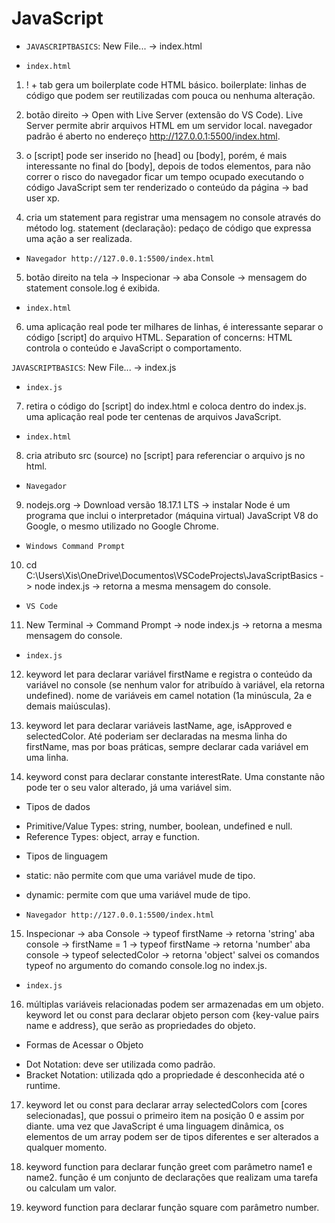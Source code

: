 # JavaScript

- `JAVASCRIPTBASICS`: New File... -> index.html

- `index.html`

1. ! + tab gera um boilerplate code HTML básico.
boilerplate: linhas de código que podem ser reutilizadas com pouca ou nenhuma alteração.

2. botão direito -> Open with Live Server (extensão do VS Code).
Live Server permite abrir arquivos HTML em um servidor local.
navegador padrão é aberto no endereço http://127.0.0.1:5500/index.html.

3. o [script] pode ser inserido no [head] ou [body], porém, é mais interessante no final do [body], depois de todos elementos, para não correr o risco do navegador ficar um tempo ocupado executando o código JavaScript sem ter renderizado o conteúdo da página -> bad user xp.

4. cria um statement para registrar uma mensagem no console através do método log.
statement (declaração): pedaço de código que expressa uma ação a ser realizada.

- `Navegador http://127.0.0.1:5500/index.html`

5. botão direito na tela -> Inspecionar -> aba Console -> mensagem do statement console.log é exibida.

- `index.html`

6. uma aplicação real pode ter milhares de linhas, é interessante separar o código [script] do arquivo HTML.
Separation of concerns: HTML controla o conteúdo e JavaScript o comportamento.

`JAVASCRIPTBASICS`: New File... -> index.js

- `index.js`

7. retira o código do [script] do index.html e coloca dentro do index.js.
uma aplicação real pode ter centenas de arquivos JavaScript.

- `index.html`

8.  cria atributo src (source) no [script] para referenciar o arquivo js no html.

- `Navegador`

9. nodejs.org -> Download versão 18.17.1 LTS -> instalar
Node é um programa que inclui o interpretador (máquina virtual) JavaScript V8 do Google, o mesmo utilizado no Google Chrome.

- `Windows Command Prompt`

 10. cd C:\Users\Xis\OneDrive\Documentos\VSCodeProjects\JavaScriptBasics -> node index.js -> retorna a mesma mensagem do console.

- `VS Code`

11. New Terminal -> Command Prompt -> node index.js -> retorna a mesma mensagem do console.

- `index.js`

12. keyword let para declarar variável firstName e registra o conteúdo da variável no console (se nenhum valor for atribuído à variável, ela retorna undefined).
nome de variáveis em camel notation (1a minúscula, 2a e demais maiúsculas).

13. keyword let para declarar variáveis lastName, age, isApproved e selectedColor. Até poderiam ser declaradas na mesma linha do firstName, mas por boas práticas, sempre declarar cada variável em uma linha.

14. keyword const para declarar constante interestRate. Uma constante não pode ter o seu valor alterado, já uma variável sim.

* Tipos de dados
- Primitive/Value Types: string, number, boolean, undefined e null.
- Reference Types: object, array e function.

* Tipos de linguagem
- static: não permite com que uma variável mude de tipo.
- dynamic: permite com que uma variável mude de tipo.

- `Navegador http://127.0.0.1:5500/index.html`
15. Inspecionar -> aba Console -> typeof firstName -> retorna 'string'
aba console -> firstName = 1 -> typeof firstName -> retorna 'number'
aba console -> typeof selectedColor -> retorna 'object'
salvei os comandos typeof no argumento do comando console.log no index.js.

- `index.js`

16. múltiplas variáveis relacionadas podem ser armazenadas em um objeto.
keyword let ou const para declarar objeto person com {key-value pairs name e address}, que serão as propriedades do objeto.

* Formas de Acessar o Objeto
- Dot Notation: deve ser utilizada como padrão.
- Bracket Notation: utilizada qdo a propriedade é desconhecida até o runtime.

17. keyword let ou const para declarar array selectedColors com [cores selecionadas], que possui o primeiro item na posição 0 e assim por diante.
uma vez que JavaScript é uma linguagem dinâmica, os elementos de um array podem ser de tipos diferentes e ser alterados a qualquer momento.

18. keyword function para declarar função greet com parâmetro name1 e name2.
função é um conjunto de declarações que realizam uma tarefa ou calculam um valor.

19. keyword function para declarar função square com parâmetro number.